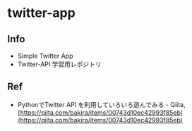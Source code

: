 # twitter-app

## Info
* Simple Twitter App
* Twitter-API 学習用レポジトリ

## Ref
* PythonでTwitter API を利用していろいろ遊んでみる - Qiita, [https://qiita.com/bakira/items/00743d10ec42993f85eb](https://qiita.com/bakira/items/00743d10ec42993f85eb)